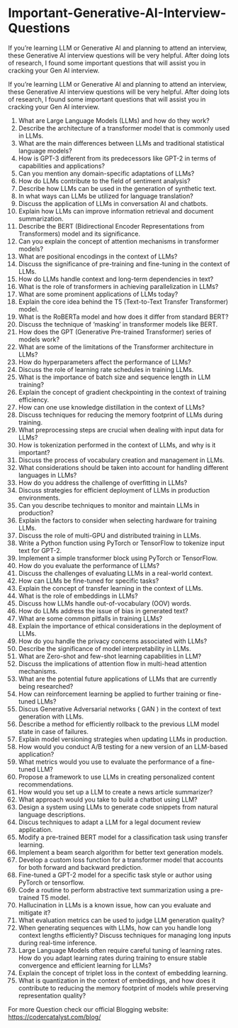 # Important-Generative-AI-Interview-Questions

If you’re learning LLM or Generative AI and planning to attend an interview, these Generative AI interview questions will be very helpful. After doing lots of research, I found some important questions that will assist you in cracking your Gen AI interview.

If you’re learning LLM or Generative AI and planning to attend an interview, these Generative AI interview questions will be very helpful. After doing lots of research, I found some important questions that will assist you in cracking your Gen AI interview.

1. What are Large Language Models (LLMs) and how do they work?
2. Describe the architecture of a transformer model that is commonly used in LLMs.
3. What are the main differences between LLMs and traditional statistical language models?
4. How is GPT-3 different from its predecessors like GPT-2 in terms of capabilities and applications?
5. Can you mention any domain-specific adaptations of LLMs?
6. How do LLMs contribute to the field of sentiment analysis?
7. Describe how LLMs can be used in the generation of synthetic text.
8. In what ways can LLMs be utilized for language translation?
9. Discuss the application of LLMs in conversation AI and chatbots.
10. Explain how LLMs can improve information retrieval and document summarization.
11. Describe the BERT (Bidirectional Encoder Representations from Transformers) model and its significance.
12. Can you explain the concept of attention mechanisms in transformer models?
13. What are positional encodings in the context of LLMs?
14. Discuss the significance of pre-training and fine-tuning in the context of LLMs.
15. How do LLMs handle context and long-term dependencies in text?
16. What is the role of transformers in achieving parallelization in LLMs?
17. What are some prominent applications of LLMs today?
18. Explain the core idea behind the T5 (Text-to-Text Transfer Transformer) model.
19. What is the RoBERTa model and how does it differ from standard BERT?
20. Discuss the technique of ‘masking’ in transformer models like BERT.
21. How does the GPT (Generative Pre-trained Transformer) series of models work?
22. What are some of the limitations of the Transformer architecture in LLMs?
23. How do hyperparameters affect the performance of LLMs?
24. Discuss the role of learning rate schedules in training LLMs.
25. What is the importance of batch size and sequence length in LLM training?
26. Explain the concept of gradient checkpointing in the context of training efficiency.
27. How can one use knowledge distillation in the context of LLMs?
28. Discuss techniques for reducing the memory footprint of LLMs during training.
29. What preprocessing steps are crucial when dealing with input data for LLMs?
30. How is tokenization performed in the context of LLMs, and why is it important?
31. Discuss the process of vocabulary creation and management in LLMs.
32. What considerations should be taken into account for handling different languages in LLMs?
33. How do you address the challenge of overfitting in LLMs?
34. Discuss strategies for efficient deployment of LLMs in production environments.
35. Can you describe techniques to monitor and maintain LLMs in production?
36. Explain the factors to consider when selecting hardware for training LLMs.
37. Discuss the role of multi-GPU and distributed training in LLMs.
38. Write a Python function using PyTorch or TensorFlow to tokenize input text for GPT-2.
39. Implement a simple transformer block using PyTorch or TensorFlow.
40. How do you evaluate the performance of LLMs?
41. Discuss the challenges of evaluating LLMs in a real-world context.
42. How can LLMs be fine-tuned for specific tasks?
43. Explain the concept of transfer learning in the context of LLMs.
44. What is the role of embeddings in LLMs?
45. Discuss how LLMs handle out-of-vocabulary (OOV) words.
46. How do LLMs address the issue of bias in generated text?
47. What are some common pitfalls in training LLMs?
48. Explain the importance of ethical considerations in the deployment of LLMs.
49. How do you handle the privacy concerns associated with LLMs?
50. Describe the significance of model interpretability in LLMs.
51. What are Zero-shot and few-shot learning capabilities in LLM?
52. Discuss the implications of attention flow in multi-head attention mechanisms.
53. What are the potential future applications of LLMs that are currently being researched?
54. How can reinforcement learning be applied to further training or fine-tuned LLMs?
55. Discus Generative Adversarial networks ( GAN ) in the context of text generation with LLMs.
56. Describe a method for efficiently rollback to the previous LLM model state in case of failures.
57. Explain model versioning strategies when updating LLMs in production. 
58. How would you conduct A/B testing for a new version of an LLM-based application?
59. What metrics would you use to evaluate the performance of a fine-tuned LLM?
60. Propose a framework to use LLMs in creating personalized content recommendations.
61. How would you set up a LLM to create a news article summarizer?
62. What approach would you take to build a chatbot using LLM?
63. Design a system using LLMs to generate code snippets from natural language descriptions.
64. Discus techniques to adapt a LLM for a legal document review application.
65. Modify a pre-trained BERT model for a classification task using transfer learning.
66. Implement a beam search algorithm for better text generation models.
67. Develop a custom loss function for a transformer model that accounts for both forward and backward prediction.
68. Fine-tuned a GPT-2 model for a specific task style or author using PyTorch or tensorflow.
69. Code a routine to perform abstractive text summarization using a pre-trained T5 model.
70. Hallucination in LLMs is a known issue, how can you evaluate and mitigate it?
71. What evaluation metrics can be used to judge LLM generation quality?
72. When generating sequences with LLMs, how can you handle long context lengths efficiently? Discuss techniques for managing long inputs during real-time inference.
73. Large Language Models often require careful tuning of learning rates. How do you adapt learning rates during training to ensure stable convergence and efficient learning for LLMs?
74. Explain the concept of triplet loss in the context of embedding learning.
75. What is quantization in the context of embeddings, and how does it contribute to reducing the memory footprint of models while preserving representation quality?

For more Question check our official Blogging website: https://codercatalyst.com/blog/
